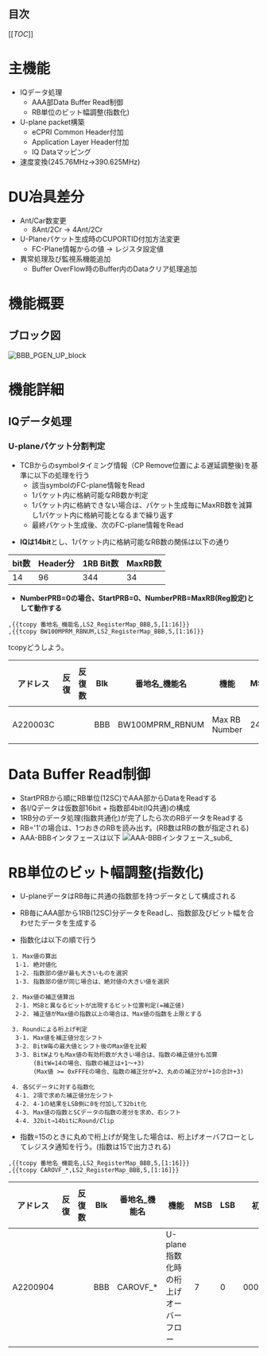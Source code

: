 ## 目次

[[_TOC_]]

# 主機能
* IQデータ処理
  * AAA部Data Buffer Read制御
  * RB単位のビット幅調整(指数化)
* U-plane packet構築
  * eCPRI Common Header付加
  * Application Layer Header付加
  * IQ Dataマッピング
* 速度変換(245.76MHz→390.625MHz)
# DU冶具差分
* Ant/Car数変更
  * 8Ant/2Cr → 4Ant/2Cr
* U-Planeパケット生成時のCUPORTID付加方法変更
  * FC-Plane情報からの値 → レジスタ設定値
* 異常処理及び監視系機能追加
  * Buffer OverFlow時のBuffer内のDataクリア処理追加

# 機能概要
## ブロック図
![BBB_PGEN_UP_block](uploads/005a21d495f7b118a995753a274993bb/BBB_PGEN_UP_block.png)
<!--{{ref_image BBB_PGEN_UP_block.png,,90%}}-->

# 機能詳細
## IQデータ処理
### U-planeパケット分割判定
<!--//* FC-planeで受信するStartPRBとNumberPRBはU-planeパケットサイズを考慮したものではない-->
* TCBからのsymbolタイミング情報（CP Remove位置による遅延調整後)を基準に以下の処理を行う
  * 該当symbolのFC-plane情報をRead
  * 1パケット内に格納可能なRB数か判定
  * 1パケット内に格納できない場合は、パケット生成毎にMaxRB数を減算し1パケット内に格納可能となるまで繰り返す
  * 最終パケット生成後、次のFC-plane情報をRead
<!--* <font color="Red">IQは14bit</font>とし、1パケット内に格納可能なRB数の関係は以下の通り-->
* **IQは14bit**とし、1パケット内に格納可能なRB数の関係は以下の通り

| bit数 | Header分 | 1RB Bit数 | MaxRB数 |  
| ----- | -------- | --------- | ------- |
| 14    | 96       | 344       | 34     |

* **NumberPRB=0の場合、StartPRB=0、NumberPRB=MaxRB(Reg設定)として動作する**  
```
,{{tcopy 番地名_機能名,LS2_RegisterMap_BBB,5,[1:16]}}
,{{tcopy BW100MPRM_RBNUM,LS2_RegisterMap_BBB,5,[1:16]}}
```
tcopyどうしよう。  

|アドレス|反復|反復数|Blk|番地名_機能名|機能|MSB|LSB|初期値|説明 (ver.1.3; last 2019/3/15)|iBUS R|iBUS W|Logic Get|Logic GetEn|Logic Put|Logic PutOpt|
|--|--|--|--|--|--|--|--|--|--|--|--|--|--|--|--| 
|A220003C | | |BBB|BW100MPRM_RBNUM|Max RB Number|24|16|01100000|最終RB番号 設定範囲:0-272|Rd|Wr|valLv|Z|Z|Z| 

# Data Buffer Read制御
<!--//* U-planeデータはFC-planeの情報を元にパケットを生成する-->
* StartPRBから順にRB単位(12SC)でAAA部からDataをReadする
* 各I/Qデータは仮数部16bit + 指数部4bit(IQ共通)の構成
* 1RB分のデータ処理(指数共通化)が完了したら次のRBデータをReadする
* RB='1'の場合は、1つおきのRBを読み出す。(RB数はRBの数が指定される)
* AAA-BBBインタフェースは以下
![AAA-BBBインタフェース_sub6_](uploads/3feb8485c373d26beda1b3e4c8f912bd/AAA-BBBインタフェース_sub6_.png)
<!--{{ref_image AAA-BBBインタフェース(sub6).png,,90%}}-->

# RB単位のビット幅調整(指数化)
* U-planeデータはRB毎に共通の指数部を持つデータとして構成される
* RB毎にAAA部から1RB(12SC)分データをReadし、指数部及びビット幅を合わせたデータを生成する

* 指数化は以下の順で行う
```
 1. Max値の算出
  1-1. 絶対値化
  1-2. 指数部の値が最も大きいものを選択
  1-3. 指数部の値が同じ場合は、絶対値の大きい値を選択
 
 2. Max値の補正値算出
  2-1. MSBと異なるビットが出現するビット位置判定(=補正値)
  2-2. 補正値がMax値の指数以上の場合は、Max値の指数を上限とする
 
 3. Roundによる桁上げ判定
  3-1. Max値を補正値分左シフト
  3-2. BitW毎の最大値とシフト後のMax値を比較
  3-3. BitWよりもMax値の有効桁数が大きい場合は、指数の補正値分も加算
       (BitW=14の場合、指数の補正は+1～+3)
       (Max値 >= 0xFFFEの場合、指数の補正分が+2、丸めの補正分が+1の合計+3)
 
 4. 各SCデータに対する指数化
  4-1. 2項で求めた補正値分左シフト
  4-2. 4-1の結果をLSB側に0を付加して32bit化
  4-3. Max値の指数とSCデータの指数の差分を求め、右シフト
  4-4. 32bit→14bitにRound/Clip
```
* 指数=15のときに丸めで桁上げが発生した場合は、桁上げオーバフローとしてレジスタ通知を行う。(指数は15で出力される)  
```
,{{tcopy 番地名_機能名,LS2_RegisterMap_BBB,5,[1:16]}}
,{{tcopy CAROVF_*,LS2_RegisterMap_BBB,5,[1:16]}}
```  
|アドレス|反復|反復数|Blk|番地名_機能名|機能|MSB|LSB|初期値|説明 (ver.1.3; last 2019/3/15)|iBUS R|iBUS W|Logic Get|Logic GetEn|Logic Put|Logic PutOpt|
|--|--|--|--|--|--|--|--|--|--|--|--|--|--|--|--| 
|A2200904 | | |BBB |CAROVF_* |U-plane指数化時の桁上げオーバーフロー |7 |0 |00000000 |指数=15でbitWによる丸めで桁上げ発生 |rdClr |Z |Z |Z |Put |enBit |

